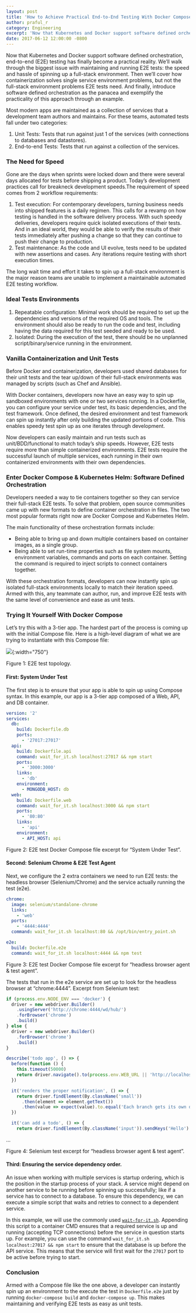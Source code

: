 ```yaml
---
layout: post
title: 'How to Achieve Practical End-to-End Testing With Docker Compose'
author: praful_r
category: Engineering
excerpt: 'Now that Kubernetes and Docker support software defined orchestration, end-to-end (E2E) testing has finally become a practical reality. We’ll walk through the biggest issue with maintaining and running E2E tests: the speed and hassle of spinning up a full-stack environment. Then we’ll cover how containerization solves single service environment problems, but not the full-stack environment problems E2E tests need. And finally, introduce software defined orchestration as the panacea and exemplify the practicality of this approach through an example.'
date: 2017-06-12 12:00:00 -0800
---
```


Now that Kubernetes and Docker support software defined orchestration, end-to-end (E2E) testing has finally become a practical reality. We’ll walk through the biggest issue with maintaining and running E2E tests: the speed and hassle of spinning up a full-stack environment. Then we’ll cover how containerization solves single service environment problems, but not the full-stack environment problems E2E tests need. And finally, introduce software defined orchestration as the panacea and exemplify the practicality of this approach through an example.

Most modern apps are maintained as a collection of services that a development team authors and maintains. For these teams, automated tests fall under two categories:

1. Unit Tests: Tests that run against just 1 of the services (with connections to databases and datastores).
2. End-to-end Tests: Tests that run against a collection of the services.

### The Need for Speed

Gone are the days when sprints were locked down and there were several days allocated for tests before shipping a product. Today’s development practices call for breakneck development speeds.The requirement of speed comes from 2 workflow requirements:

1. Test execution: For contemporary developers, turning business needs into shipped features is a daily regimen. This calls for a revamp on how testing is handled in the software delivery process. With such speedy deliveries, developers require quick isolated executions of their tests. And in an ideal world, they would be able to verify the results of their tests immediately after pushing a change so that they can continue to push their change to production.
2. Test maintenance: As the code and UI evolve, tests need to be updated with new assertions and cases. Any iterations require testing with short execution times.

The long wait time and effort it takes to spin up a full-stack environment is the major reason teams are unable to implement a maintainable automated E2E testing workflow.

### Ideal Tests Environments

1. Repeatable configuration: Minimal work should be required to set up the dependencies and versions of the required OS and tools. The environment should also be ready to run the code and test, including having the data required for this test seeded and ready to be used.
2. Isolated: During the execution of the test, there should be no unplanned script/binary/service running in the environment.

### Vanilla Containerization and Unit Tests

Before Docker and containerization, developers used shared databases for their unit tests and the tear up/down of their full-stack environments was managed by scripts (such as Chef and Ansible).

With Docker containers, developers now have an easy way to spin up sandboxed environments with one or two services running. In a Dockerfile, you can configure your service under test, its basic dependencies, and the test framework. Once defined, the desired environment and test framework can spin up instantly after only building the updated portions of code. This enables speedy test spin up as one iterates through development.

Now developers can easily maintain and run tests such as unit/BDD/functional to match today’s ship speeds. However, E2E tests require more than simple containerized environments. E2E tests require the successful launch of multiple services, each running in their own containerized environments with their own dependencies.

### Enter Docker Compose & Kubernetes Helm: Software Defined Orchestration

Developers needed a way to tie containers together so they can service their full-stack E2E tests. To solve that problem, open source communities came up with new formats to define container orchestration in files. The two most popular formats right now are Docker Compose and Kubernetes Helm.

The main functionality of these orchestration formats include:

* Being able to bring up and down multiple containers based on container images, as a single group.
* Being able to set run-time properties such as file system mounts, environment variables, commands and ports on each container. Setting the command is required to inject scripts to connect containers together.

With these orchestration formats, developers can now instantly spin up isolated full-stack environments locally to match their iteration speed. Armed with this, any teammate can author, run, and improve E2E tests with the same level of convenience and ease as unit tests.

### Trying It Yourself With Docker Compose

Let’s try this with a 3-tier app. The hardest part of the process is coming up with the initial Compose file. Here is a high-level diagram of what we are trying to instantiate with this Compose file:

![](images/posts/2017-06-12-ss1.png){:width="750"}

<p class="caption">Figure 1: E2E test topology.</p>

#### First: System Under Test

The first step is to ensure that your app is able to spin up using Compose syntax. In this example, our app is a 3-tier app composed of a Web, API, and DB container.

```yaml
version: '2'
services:
  db:
    build: Dockerfile.db
    ports:
      - '27017:27017'
  api:
    build: Dockerfile.api
    command: wait_for_it.sh localhost:27017 && npm start
    ports:
      - '3000:3000'
    links:
      - 'db'
    environment:
      - MONGODB_HOST: db
  web:
    build: Dockerfile.web
    command: wait_for_it.sh localhost:3000 && npm start
    ports:
      - '80:80'
    links:
      - 'api'
    environment:
      - API_HOST: api
```

<p class="caption">Figure 2: E2E test Docker Compose file excerpt for “System Under Test”.</p>

#### Second: Selenium Chrome &  E2E Test Agent

Next, we configure the 2 extra containers we need to run E2E tests: the headless browser (Selenium/Chrome) and the service actually running the test (e2e).

```yaml
chrome:
  image: selenium/standalone-chrome
  links:
    - 'web'
  ports:
    - '4444:4444'
  command: wait_for_it.sh localhost:80 && /opt/bin/entry_point.sh

e2e:
  build: Dockerfile.e2e
  command: wait_for_it.sh localhost:4444 && npm test
```

<p class="caption">Figure 3: E2E test Docker Compose file excerpt for “headless browser agent & test agent”.</p>

The tests that run in the e2e service are set up to look for the headless browser at “chrome:4444”. Excerpt from Selenium test:

```javascript
if (process.env.NODE_ENV === 'docker') {
  driver = new webdriver.Builder()
    .usingServer('http://chrome:4444/wd/hub/')
    .forBrowser('chrome')
    .build()
} else {
  driver = new webdriver.Builder()
    .forBrowser('chrome')
    .build()
}

describe('todo app', () => {
  before(function () {
    this.timeout(50000)
    return driver.navigate().to(process.env.WEB_URL || 'http://localhost')
  })

  it('renders the proper notification', () => {
    return driver.findElement(By.className('small'))
      .then(element => element.getText())
      .then(value => expect(value).to.equal('Each branch gets its own database. Check it out and then head back to Runnable.'))
  })

  it('can add a todo', () => {
    return driver.findElement(By.className('input')).sendKeys('Hello')
```

<div class="grid-block code-overflow code-end">...</div>

<p class="caption">Figure 4: Selenium test excerpt for “headless browser agent & test agent”.</p>

#### Third: Ensuring the service dependency order.

An issue when working with multiple services is startup ordering, which is the position in the startup process of your stack. A service might depend on another service to be running before spinning up successfully; like if a service has to connect to a database. To ensure this dependency, we can execute a simple script that waits and retries to connect to a dependent service.

In this example, we will use the commonly used [`wait-for-it.sh`](https://github.com/vishnubob/wait-for-it). Appending this script to a container CMD ensures that a required service is up and running (accepting TCP connections) before the service in question starts up. For example, you can use the command `wait_for_it.sh localhost:27017 && npm start` to ensure that the database is up before the API service. This means that the service will first wait for the `27017` port to be active before trying to start.

### Conclusion

Armed with a Compose file like the one above, a developer can instantly spin up an environment to the execute the test in `Dockerfile.e2e` just by running `docker-compose build` and `docker-compose up`. This makes maintaining and verifying E2E tests as easy as unit tests.
